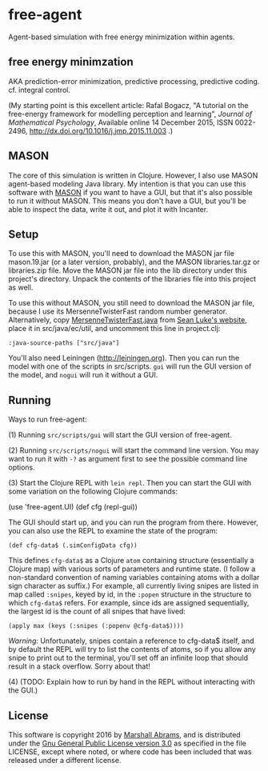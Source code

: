 # free-agent

Agent-based simulation with free energy minimization within agents.

## free energy minimzation

AKA prediction-error minimization, predictive processing, predictive
coding. cf. integral control.

(My starting point is this excellent article:
Rafal Bogacz, "A tutorial on the free-energy framework for modelling
perception and learning", *Journal of Mathematical Psychology*,
Available online 14 December 2015, ISSN 0022-2496,
http://dx.doi.org/10.1016/j.jmp.2015.11.003 .)

## MASON

The core of this simulation is written in Clojure.  However, I also use
MASON agent-based modeling Java library.  My intention is that you can
use this software with [MASON](http://cs.gmu.edu/~eclab/projects/mason/)
if you want to have a GUI, but that it's also possible to run it without
MASON.  This means you don't have a GUI, but you'll be able to inspect
the data, write it out, and plot it with Incanter.

## Setup

To use this with MASON, you'll need to download the MASON jar file
mason.19.jar (or a later version, probably), and the MASON
libraries.tar.gz or libraries.zip file.  Move the MASON jar file into
the lib directory under this project's directory. Unpack the contents of
the libraries file into this project as well.

To use this without MASON, you still need to download the MASON jar file,
because I use its MersenneTwisterFast random number generator.
Alternatively, copy [MersenneTwisterFast.java](https://cs.gmu.edu/~sean/research/mersenne/MersenneTwisterFast.java)
from [Sean Luke's website](https://cs.gmu.edu/~sean), place it in
src/java/ec/util, and uncomment this line in project.clj:

    :java-source-paths ["src/java"]

You'll also need Leiningen (http://leiningen.org).  Then you can run
the model with one of the scripts in src/scripts.  `gui` will run the
GUI version of the model, and `nogui` will run it without a GUI.

## Running

Ways to run free-agent:

(1) Running `src/scripts/gui` will start the GUI version of free-agent.

(2) Running `src/scripts/nogui` will start the command line version.  You
may want to run it with `-?` as argument first to see the possible command
line options.

(3) Start the Clojure REPL with `lein repl`.  Then you can start the
   GUI with some variation on the following Clojure commands:

   (use 'free-agent.UI)
   (def cfg (repl-gui))

The GUI should start up, and you can run the program from there.
However, you can also use the REPL to examine the state of the
program:

    (def cfg-data$ (.simConfigData cfg))

This defines `cfg-data$` as a Clojure `atom` containing structure
(essentially a Clojure map) with various sorts of parameters and runtime
state.  (I follow a non-standard convention of naming variables
containing atoms with a dollar sign character as suffix.) For example,
all currently living snipes are listed in map called `:snipes`, keyed
by id, in
the `:popen` structure in the structure to which `cfg-data$` refers.
For example, since ids are assigned sequentially, the largest id is
the count of all snipes that have lived:

    (apply max (keys (:snipes (:popenv @cfg-data$))))

*Warning:* Unfortunately, snipes contain a reference to cfg-data$ itself,
and by default the REPL will try to list the contents of atoms, so if
you allow any snipe to print out to the terminal, you'll set off an
infinite loop that should result in a stack overflow.  Sorry about that!

(4) (TODO: Explain how to run by hand in the REPL without interacting
with the GUI.) 


## License

This software is copyright 2016 by [Marshall
Abrams](http://members.logical.net/~marshall/), and is distributed
under the [Gnu General Public License version
3.0](http://www.gnu.org/copyleft/gpl.html) as specified in the file
LICENSE, except where noted, or where code has been included that was
released under a different license.
